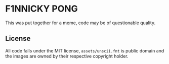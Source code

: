 # F1NNICKY PONG

This was put together for a meme, code may be of questionable quality.

## License

All code falls under the MIT license, `assets/unscii.fnt` is public domain and 
the images are owned by their respective copyright holder.
